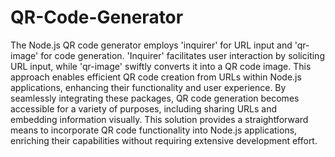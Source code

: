 # QR-Code-Generator
The Node.js QR code generator employs 'inquirer' for URL input and 'qr-image' for code generation. 'Inquirer' facilitates user interaction by soliciting URL input, while 'qr-image' swiftly converts it into a QR code image. This approach enables efficient QR code creation from URLs within Node.js applications, enhancing their functionality and user experience. By seamlessly integrating these packages, QR code generation becomes accessible for a variety of purposes, including sharing URLs and embedding information visually. This solution provides a straightforward means to incorporate QR code functionality into Node.js applications, enriching their capabilities without requiring extensive development effort.
